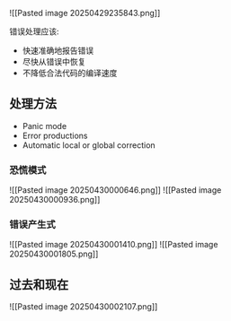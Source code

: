 ![[Pasted image 20250429235843.png]]


错误处理应该:
- 快速准确地报告错误
- 尽快从错误中恢复
- 不降低合法代码的编译速度
## 处理方法
- Panic mode
- Error productions
- Automatic local or global correction
### 恐慌模式
![[Pasted image 20250430000646.png]]
![[Pasted image 20250430000936.png]]
### 错误产生式
![[Pasted image 20250430001410.png]]
![[Pasted image 20250430001805.png]] 
## 过去和现在
![[Pasted image 20250430002107.png]]